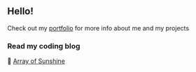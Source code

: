 ## Hello!

Check out my [portfolio](https://danedwardsdeveloper.com/) for more info about me and my projects

### Read my coding blog
📝 [Array of Sunshine](https://arrayofsunshine.co.uk/)

